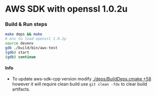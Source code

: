 # AWS SDK with openssl 1.0.2u

### Build & Run steps
```bash
make deps && make
# env to load openssl 1.0.2p
source devenv
gdb ./build/bin/aws-test
(gdb) start
(gdb) continue
```

#### Info
* To update aws-sdk-cpp version modify [./deps/BuildDeps.cmake +58](https://github.com/shrkamat/aws-test/blob/296e4243ad8cc2571860e8d51899ddff60664057/deps/BuildDeps.cmake#L58) however it will require clean build use `git clean -fdx` to clear build artifacts.
